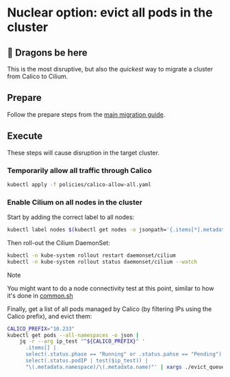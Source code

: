 # Nuclear option: evict all pods in the cluster

## 🐉 Dragons be here

This is the most disruptive, but also the _quickest_ way to migrate a cluster from Calico to Cilium.

## Prepare

Follow the prepare steps from the [main migration guide](./calico-to-cilium.md).

## Execute

These steps will cause disruption in the target cluster.

### Temporarily allow all traffic through Calico

```bash
kubectl apply -f policies/calico-allow-all.yaml
```

### Enable Cilium on all nodes in the cluster

Start by adding the correct label to all nodes:

```bash
kubectl label nodes $(kubectl get nodes -o jsonpath='{.items[*].metadata.name}') --overwrite "io.cilium.migration/cilium-default=true"
```

Then roll-out the Cilium DaemonSet:

```bash
kubectl -n kube-system rollout restart daemonset/cilium
kubectl -n kube-system rollout status daemonset/cilium --watch
```

> [!NOTE]
> You might want to do a node connectivity test at this point, similar to how it's done in [common.sh](./common.sh)

Finally, get a list of all pods managed by Calico (by filtering IPs using the Calico prefix),
and evict them:

```bash
CALICO_PREFIX="10.233"
kubectl get pods --all-namespaces -o json |
    jq -r --arg ip_test "^${CALICO_PREFIX}" '
      .items[] |
      select(.status.phase == "Running" or .status.pahse == "Pending") |
      select(.status.podIP | test($ip_test)) |
      "\(.metadata.namespace)/\(.metadata.name)"' | xargs ./evict_queue.py
```
